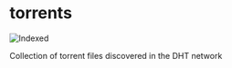 torrents 
========
![Indexed](https://img.shields.io/badge/indexed-109328-blue)

Collection of torrent files discovered in the DHT network
